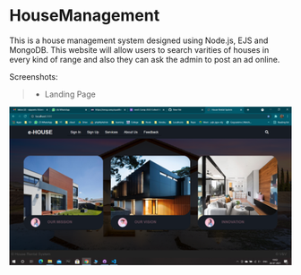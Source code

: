 # HouseManagement

This is a house management system designed using Node.js, EJS and MongoDB.
This website will allow users to search varities of houses in every kind of range and also they can ask the admin to post an ad online.

Screenshots:
>- Landing Page
<img src="Screenshots/landing.png" alt="Landing Page"/>
